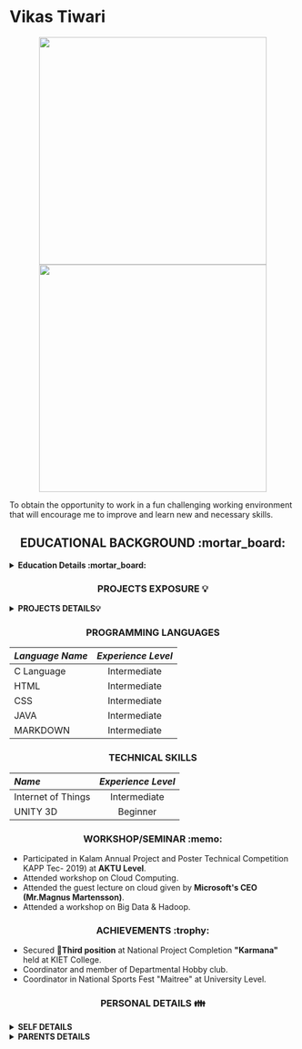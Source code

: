 # Vikas Tiwari  

<p align = "center">
  <img src = "https://github-readme-stats.vercel.app/api?username=pr2tik1&show_icons=true&theme=bear" width = 400>
  <img src = "https://github-readme-streak-stats.herokuapp.com?user=pr2tik1&theme=dark&hide_border=true" width = 400>
</p>

To obtain the opportunity to work in a fun challenging working environment that will encourage me to  improve and  learn new  and  necessary skills.  

<h2 align="center">  EDUCATIONAL BACKGROUND :mortar_board: </h2>
<details close="close">
  
<summary><b>Education Details :mortar_board:</b></summary>  
  <ol><br/>
    <li>
      QUALIFICATION's 🔽
      </li>
    <br/>
    
| ***Degree/Qualification*** | ***Institute/School*** | ***Aggregate*** | ***Session*** |
| :------ | :------: | :------: | :------: |
| Master of Computer Applications | KIET Group of Institutions,Ghaziabad | 66.67 % | 2018-2021 |
| Bachelor of Computer Applications | GLA University, Mathura | 6.10 CGPA | 2015-2018 |  
| Intermediate | GOPIRAM PALIWAL INTER COLLEGE, ALIGARH | 52.60 % | 2015|  
| High School | KAMLA UCHATTAR M. V. ALIGARH | 58.50 % | 2012|
````
<br/>
    <li>
     <b>GRADUATION 🔽</b>
      </li>
    <br/>
    
| ***Degree/Qualification*** | ***Institute/School*** | ***Aggregate*** | ***Session*** |
| :------: | :------: | :------: | :------: |
| Bachelor of Computer Applications | GLA University, Mathura | 6.10 CGPA | 2015-2018 |

<br/>
    <li>
     <b> INTERMEDIATE🔽</b>
      </li>
    <br/>  
    
| ***Degree/Qualification*** | ***Institute/School*** | ***Aggregate*** | ***Session*** |
| :------: | :------: | :------: | :------: |
| Intermediate | GOPIRAM PALIWAL INTER COLLEGE, ALIGARH | 52.60 % | 2015|

<br/>
    <li>
     <b> HIGH SCHOOL🔽</b>
      </li>
    <br/>
    
| ***Degree/Qualification*** | ***Institute/School*** | ***Aggregate*** | ***Session*** |
| :------: | :------: | :------: | :------: |
| High School | KAMLA UCHATTAR M. V. ALIGARH | 58.50 % | 2012|
````
</details> 

<h3 align="center">  PROJECTS EXPOSURE 💡 </h3>

<details close="close">
  <summary><b> PROJECTS DETAILS💡 </b></summary>
  <ol><br/>
    <li>
     <b> Student Portal 🔽 </b>
      </li>
    <br/>
    
| ***Project Name*** | ***Technology*** | ***Staring Date*** | ***Ending Date*** |
| :------: | :------: | :------: | :------: |
| Department Student Portal | HTML & CSS WordPress CMS | 01/2018 | 05/2018 |

<br/>
    <li>
     <b> Fire Fighting Robo 🔽</b>
      </li>
    <br/>
    
| ***Project Name*** | ***Technology*** | ***Staring Date*** | ***Ending Date*** |
| :------: | :------: | :------: | :------: |
| Fire Fighting Robo | IOT, C | 01/2019 | 03/2019 |

<br/>
    <li>
     <b> Infinite Runner 3D 🔽</b>
      </li>
    <br/>
    
| ***Project Name*** | ***Technology*** | ***Staring Date*** | ***Ending Date*** |
| :------: | :------: | :------: | :------: |
| Infinite Runner 3D | Unity, Maya, C# | 06/2020 | 12/2020 |
</ol>
```
</details>

<h3 align="center"> PROGRAMMING LANGUAGES </h3>
 
| ***Language Name*** | ***Experience Level*** |
| :------ | :------: |
| C Language | Intermediate |
| HTML | Intermediate |
| CSS | Intermediate |
| JAVA | Intermediate |
| MARKDOWN | Intermediate |


<h3 align="center"> TECHNICAL SKILLS </h3>

| ***Name*** | ***Experience Level*** |
| :------ | :------: |
| Internet of Things | Intermediate |
| UNITY 3D | Beginner |

<h3 align="center"> WORKSHOP/SEMINAR :memo: </h3>

 
- Participated in Kalam Annual Project and Poster Technical Competition KAPP Tec- 2019) at **AKTU Level**.  
- Attended workshop on Cloud Computing.  
- Attended the guest lecture on cloud given by **Microsoft's CEO (Mr.Magnus Martensson)**.    
- Attended a workshop on Big Data & Hadoop.     
 

<h3 align="center"> ACHIEVEMENTS :trophy: </h3>

- Secured 🥉**Third position** at National Project Completion **"Karmana"** held at KIET College.
- Coordinator and member of Departmental Hobby club.
- Coordinator in National Sports Fest "Maitree" at University Level.

<h3 align="center">  PERSONAL DETAILS 👪 </h3>
<details close="close">
  
<summary><b> SELF DETAILS </b></summary>

- **Name**:- &nbsp;Vikas Tiwari  
- **(DOB)**:-&nbsp; 30/11/1996  
- **Blood Group**:-&nbsp; B ***+ve***  
- **Contact No**☎️:-&nbsp; 7830859005  
- **Permanent Address**🏠:-&nbsp; House no:- 8/239 Raghuveerpuri gali no:-1,Aligarh  
- **Correspondence Address**🏠:-&nbsp; same as permanent  
</details>

<details close="close">
  
<summary><b> PARENTS DETAILS  </b></summary>

<b><p align="center"> FATHER DETAILS</p></b>

- **Father Name:-**&nbsp; **Mr.** Anil Tiwari   
- **(DOB):-**&nbsp;  DD/MM/YYYY  
- **Blood Group:-**&nbsp;  B ***+ve***      
- **Contact No☎️:-**&nbsp;  **********     
- **Permanent Address🏠:-**&nbsp; House no:- 8/239 Raghuveerpuri gali no:-1,Aligarh    
- **Correspondence Address🏠:-**&nbsp; same as permanent 

<b><p align="center" > MOTHER DETAILS</p></b>

- **Mother Name:-**&nbsp;  **Mrs.** Radha Tiwari 
- **(DOB):-**&nbsp;  DD/MM/YYYY  
- **Blood Group:-**&nbsp;  B ***+ve***   
- **Contact No☎️:-**&nbsp;  *********    
- **Permanent Address🏠:-**&nbsp;  House No:-8/239 Raghuveerpuri gali no:-1,Aligarh  
- **Correspondence Address🏠:-**&nbsp; same as permanent  
</details>


  
  







